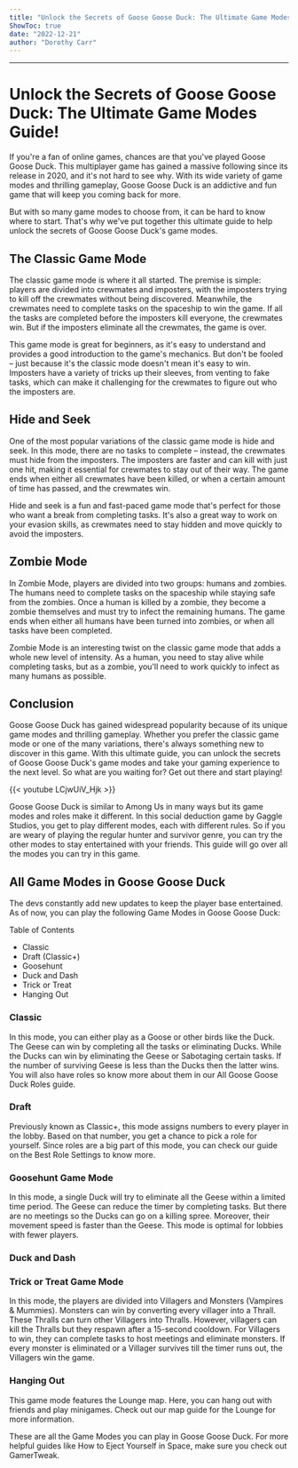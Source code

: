 ```yaml
---
title: "Unlock the Secrets of Goose Goose Duck: The Ultimate Game Modes Guide!"
ShowToc: true 
date: "2022-12-21"
author: "Dorothy Carr"
---
```

*****
# Unlock the Secrets of Goose Goose Duck: The Ultimate Game Modes Guide!

If you're a fan of online games, chances are that you've played Goose Goose Duck. This multiplayer game has gained a massive following since its release in 2020, and it's not hard to see why. With its wide variety of game modes and thrilling gameplay, Goose Goose Duck is an addictive and fun game that will keep you coming back for more.

But with so many game modes to choose from, it can be hard to know where to start. That's why we've put together this ultimate guide to help unlock the secrets of Goose Goose Duck's game modes.

## The Classic Game Mode

The classic game mode is where it all started. The premise is simple: players are divided into crewmates and imposters, with the imposters trying to kill off the crewmates without being discovered. Meanwhile, the crewmates need to complete tasks on the spaceship to win the game. If all the tasks are completed before the imposters kill everyone, the crewmates win. But if the imposters eliminate all the crewmates, the game is over.

This game mode is great for beginners, as it's easy to understand and provides a good introduction to the game's mechanics. But don't be fooled – just because it's the classic mode doesn't mean it's easy to win. Imposters have a variety of tricks up their sleeves, from venting to fake tasks, which can make it challenging for the crewmates to figure out who the imposters are.

## Hide and Seek

One of the most popular variations of the classic game mode is hide and seek. In this mode, there are no tasks to complete – instead, the crewmates must hide from the imposters. The imposters are faster and can kill with just one hit, making it essential for crewmates to stay out of their way. The game ends when either all crewmates have been killed, or when a certain amount of time has passed, and the crewmates win.

Hide and seek is a fun and fast-paced game mode that's perfect for those who want a break from completing tasks. It's also a great way to work on your evasion skills, as crewmates need to stay hidden and move quickly to avoid the imposters.

## Zombie Mode

In Zombie Mode, players are divided into two groups: humans and zombies. The humans need to complete tasks on the spaceship while staying safe from the zombies. Once a human is killed by a zombie, they become a zombie themselves and must try to infect the remaining humans. The game ends when either all humans have been turned into zombies, or when all tasks have been completed.

Zombie Mode is an interesting twist on the classic game mode that adds a whole new level of intensity. As a human, you need to stay alive while completing tasks, but as a zombie, you'll need to work quickly to infect as many humans as possible.

## Conclusion

Goose Goose Duck has gained widespread popularity because of its unique game modes and thrilling gameplay. Whether you prefer the classic game mode or one of the many variations, there's always something new to discover in this game. With this ultimate guide, you can unlock the secrets of Goose Goose Duck's game modes and take your gaming experience to the next level. So what are you waiting for? Get out there and start playing!

{{< youtube LCjwUiV_Hjk >}} 



Goose Goose Duck is similar to Among Us in many ways but its game modes and roles make it different. In this social deduction game by Gaggle Studios, you get to play different modes, each with different rules. So if you are weary of playing the regular hunter and survivor genre, you can try the other modes to stay entertained with your friends. This guide will go over all the modes you can try in this game.
 
## All Game Modes in Goose Goose Duck
 
The devs constantly add new updates to keep the player base entertained. As of now, you can play the following Game Modes in Goose Goose Duck:
 
Table of Contents
 
- Classic
 - Draft (Classic+)
 - Goosehunt
 - Duck and Dash
 - Trick or Treat
 - Hanging Out

 
### Classic
 
In this mode, you can either play as a Goose or other birds like the Duck. The Geese can win by completing all the tasks or eliminating Ducks. While the Ducks can win by eliminating the Geese or Sabotaging certain tasks. If the number of surviving Geese is less than the Ducks then the latter wins. You will also have roles so know more about them in our All Goose Goose Duck Roles guide.
 
### Draft
 
Previously known as Classic+, this mode assigns numbers to every player in the lobby. Based on that number, you get a chance to pick a role for yourself. Since roles are a big part of this mode, you can check our guide on the Best Role Settings to know more.
 
### Goosehunt Game Mode
 
In this mode, a single Duck will try to eliminate all the Geese within a limited time period. The Geese can reduce the timer by completing tasks. But there are no meetings so the Ducks can go on a killing spree. Moreover, their movement speed is faster than the Geese. This mode is optimal for lobbies with fewer players.
 
### Duck and Dash
 
### Trick or Treat Game Mode
 
In this mode, the players are divided into Villagers and Monsters (Vampires & Mummies). Monsters can win by converting every villager into a Thrall. These Thralls can turn other Villagers into Thralls. However, villagers can kill the Thralls but they respawn after a 15-second cooldown. For Villagers to win, they can complete tasks to host meetings and eliminate monsters. If every monster is eliminated or a Villager survives till the timer runs out, the Villagers win the game.
 
### Hanging Out
 
This game mode features the Lounge map. Here, you can hang out with friends and play minigames. Check out our map guide for the Lounge for more information.
 
These are all the Game Modes you can play in Goose Goose Duck. For more helpful guides like How to Eject Yourself in Space, make sure you check out GamerTweak.




